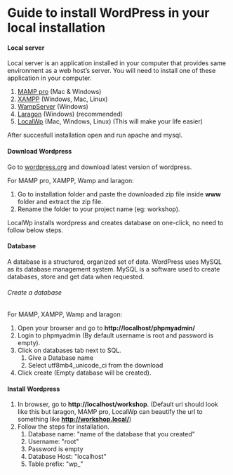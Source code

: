 # Guide to install WordPress in your local installation

#### Local server

Local server is an application installed in your computer that provides same environment as a web host’s server. You will need to install one of these application in your computer.

1. [MAMP pro](https://www.mamp.info/en/windows/) (Mac & Windows)
2. [XAMPP](https://www.apachefriends.org/index.html) (Windows, Mac, Linux)
3. [WampServer](https://www.apachefriends.org/index.html) (Windows)
4. [Laragon](https://laragon.org/) (Windows) (recommended)
5. [LocalWp](https://localwp.com/) (Mac, Windows, Linux) (This will make your life easier)

After succesfull installation open and run apache and mysql.

#### Download Wordpress

Go to [wordpress.org](https://wordpress.org/download/) and download latest version of wordpress.

For MAMP pro, XAMPP, Wamp and laragon:

1. Go to installation folder and paste the downloaded zip file inside **www** folder and extract the zip file.
2. Rename the folder to your project name (eg: workshop).

LocalWp installs wordpress and creates database on one-click, no need to follow below steps.

#### Database

A database is a structured, organized set of data. WordPress uses MySQL as its database management system. MySQL is a software used to create databases, store and get data when requested.

###### Create a database

For MAMP, XAMPP, Wamp and laragon:

1. Open your browser and go to **http://localhost/phpmyadmin/**
2. Login to phpmyadmin (By default username is root and password is empty).
3. Click on databases tab next to SQL.
   1. Give a Database name
   1. Select utf8mb4_unicode_ci from the download
4. Click create (Empty database will be created).

#### Install Wordpress

1. In browser, go to **http://localhost/workshop**. (Default url should look like this but laragon, MAMP pro, LocalWp can beautify the url to something like **http://workshop.local/**)
2. Follow the steps for installation.
   1. Database name: "name of the database that you created"
   2. Username: "root"
   3. Password is empty
   4. Database Host: "localhost"
   5. Table prefix: "wp\_"
